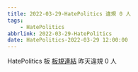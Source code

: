 ```yaml
---
title: 2022-03-29-HatePolitics 違規 0 人
tags:
    - HatePolitics
abbrlink: 2022-03-29-HatePolitics
date: HatePolitics-2022-03-29 12:00:00
---
```

HatePolitics 板 [板規連結](https://www.ptt.cc/bbs/HatePolitics/M.1617115262.A.D60.html)
昨天違規 0 人
